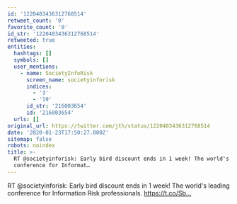 ```yaml
---
id: '1220403436312768514'
retweet_count: '0'
favorite_count: '0'
id_str: '1220403436312768514'
retweeted: true
entities:
  hashtags: []
  symbols: []
  user_mentions:
    - name: SocietyInfoRisk
      screen_name: societyinforisk
      indices:
        - '3'
        - '19'
      id_str: '216003654'
      id: '216003654'
  urls: []
original_url: https://twitter.com/jth/status/1220403436312768514
date: '2020-01-23T17:50:27.000Z'
sitemap: false
robots: noindex
title: >-
  RT @societyinforisk: Early bird discount ends in 1 week! The world's leading
  conference for Informat…
---
```


RT @societyinforisk: Early bird discount ends in 1 week! The world's leading conference for Information Risk professionals. https://t.co/Sb…